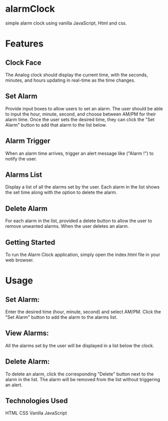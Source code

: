 # alarmClock
simple alarm clock using vanilla JavaScript, Html and css.

# Features
## Clock Face
The Analog clock should display the current time, with the seconds, minutes, and hours updating in real-time as the time changes.

## Set Alarm
Provide input boxes to allow users to set an alarm. The user should be able to input the hour, minute, second, and choose between AM/PM for their alarm time. Once the user sets the desired time, they can click the "Set Alarm" button to add that alarm to the list below.

## Alarm Trigger
When an alarm time arrives, trigger an alert message like ("Alarm !") to notify the user.

## Alarms List
Display a list of all the alarms set by the user. Each alarm in the list shows the set time along with the option to delete the alarm.

## Delete Alarm
For each alarm in the list, provided a delete button to allow the user to remove unwanted alarms. When the user deletes an alarm.

## Getting Started
To run the Alarm Clock application, simply open the index.html file in your web browser.

# Usage
## Set Alarm:
Enter the desired time (hour, minute, second) and select AM/PM.
Click the "Set Alarm" button to add the alarm to the alarms list.

## View Alarms:
All the alarms set by the user will be displayed in a list below the clock.

## Delete Alarm:
To delete an alarm, click the corresponding "Delete" button next to the alarm in the list.
The alarm will be removed from the list without triggering an alert.

## Technologies Used
HTML
CSS
Vanilla JavaScript

